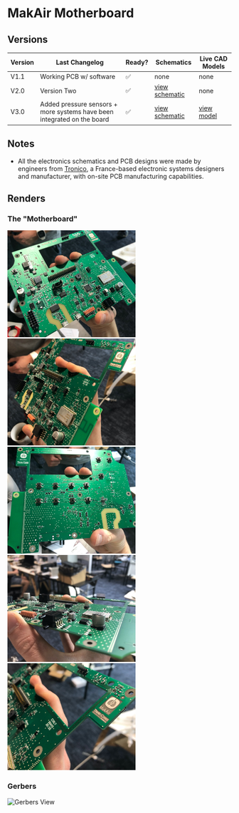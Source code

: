 # MakAir Motherboard

## Versions

| Version | Last Changelog | Ready? | Schematics | Live CAD Models |
| ------- | -------------- | ------ | ---------- | --------------- |
| V1.1 | Working PCB w/ software | ✅ | none | none
| V2.0 | Version Two | ✅ | [view schematic](./src/schematics/Archives/V2/Electrical%20Schematics.pdf) | none
| V3.0 | Added pressure sensors + more systems have been integrated on the board | ✅ | [view schematic](./src/schematics/V3/Electrical%20Schematics.pdf) | [view model](https://a360.co/3eaMoN0)

## Notes

* All the electronics schematics and PCB designs were made by engineers from [Tronico](https://www.tronico-alcen.com/en), a France-based electronic systems designers and manufacturer, with on-site PCB manufacturing capabilities.

## Renders

### The "Motherboard"

<p>
  <img alt="Motherboard Picture" src="./res/schemes/V3/Motherboard%20(Picture%201).jpg" height="240">
  <img alt="Motherboard Picture" src="./res/schemes/V3/Motherboard%20(Picture%202).jpg" height="240">
  <img alt="Motherboard Picture" src="./res/schemes/V3/Motherboard%20(Picture%203).jpg" height="240">
  <img alt="Motherboard Picture" src="./res/schemes/V3/Motherboard%20(Picture%204).jpg" height="240">
  <img alt="Motherboard Picture" src="./res/schemes/V3/Motherboard%20(Picture%205).jpg" height="240">
</p>

### Gerbers

<p>
  <img alt="Gerbers View" src="./res/schemes/V3/Gerbers%20(View%201)" height="520">
</p>
